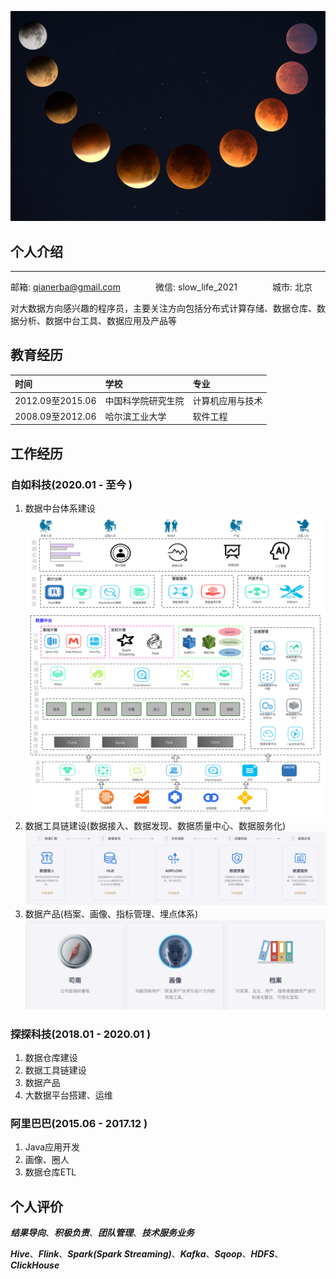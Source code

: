 ![个人介绍](../resource/1.jpg)

## 个人介绍
---
邮箱: qianerba@gmail.com&#8195;&#8195;&#8195;&#8195;微信: slow_life_2021&#8195;&#8195;&#8195;&#8195;城市: 北京

对大数据方向感兴趣的程序员，主要关注方向包括分布式计算存储、数据仓库、数据分析、数据中台工具、数据应用及产品等


## 教育经历

| 时间 | 学校 | 专业 |
| :---- | :---- | :---- |
| 2012.09至2015.06  | 中国科学院研究生院 | 计算机应用与技术|
| 2008.09至2012.06  | 哈尔滨工业大学 | 软件工程 |

## 工作经历

### 自如科技(2020.01 - 至今 )
1. 数据中台体系建设
![数据开发工具链](../resource/自如大数据开发平台架构图.png)
2. 数据工具链建设(数据接入、数据发现、数据质量中心、数据服务化)
![数据开发工具链](../resource/数据开发工具链.png)
3. 数据产品(档案、画像、指标管理、埋点体系)
![数据产品](../resource/数据产品.png)

### 探探科技(2018.01 - 2020.01 )
1. 数据仓库建设
2. 数据工具链建设
3. 数据产品
4. 大数据平台搭建、运维

### 阿里巴巴(2015.06 - 2017.12 )
1. Java应用开发
2. 画像、圈人
3. 数据仓库ETL

## 个人评价

***结果导向***、***积极负责***、***团队管理***、***技术服务业务***

***Hive***、***Flink***、***Spark(Spark Streaming)***、***Kafka***、***Sqoop***、***HDFS***、***ClickHouse***

